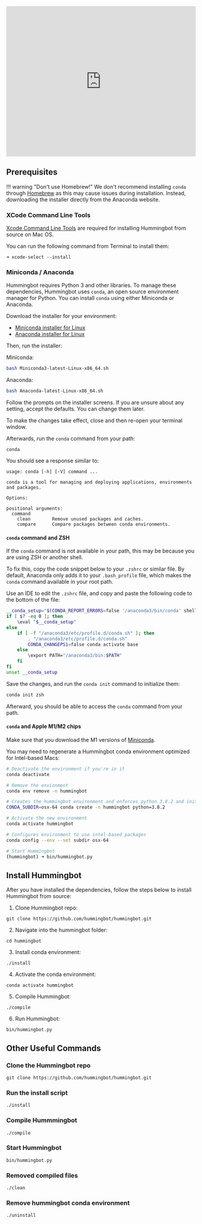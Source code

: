 <iframe style="width:100%; min-height:400px;" src="https://www.youtube.com/embed/_10M9uJan3U" frameborder="0" allow="accelerometer; autoplay; encrypted-media; gyroscope; picture-in-picture" allowfullscreen></iframe>

## Prerequisites

!!! warning "Don't use Homebrew!"
    We don't recommend installing `conda` through [Homebrew](https://brew.sh/) as this may cause issues during installation. Instead, downloading the installer directly from the Anaconda website. 

### XCode Command Line Tools

[Xcode Command Line Tools](https://mac.install.guide/commandlinetools/index.html) are required for installing Hummingbot from source on Mac OS.

You can run the following command from Terminal to install them:

```
➜ xcode-select --install
```

### Miniconda / Anaconda

Hummingbot requires Python 3 and other libraries. To manage these dependencies, Hummingbot uses `conda`, an open source environment manager for Python. You can install `conda` using either Miniconda or Anaconda. 

Download the installer for your environment:

* [Miniconda installer for Linux](https://docs.conda.io/en/latest/miniconda.html#linux-installers)
* [Anaconda installer for Linux](https://www.anaconda.com/download/)

Then, run the installer:

Miniconda:
```bash
bash Miniconda3-latest-Linux-x86_64.sh
```

Anaconda:
```bash
bash Anaconda-latest-Linux-x86_64.sh
```

Follow the prompts on the installer screens. If you are unsure about any setting, accept the defaults. You can change them later.

To make the changes take effect, close and then re-open your terminal window.

Afterwards, run the `conda` command from your path:
```
conda
```

You should see a response similar to:
```
usage: conda [-h] [-V] command ...

conda is a tool for managing and deploying applications, environments and packages.

Options:

positional arguments:
  command
    clean        Remove unused packages and caches.
    compare      Compare packages between conda environments.
```

#### `conda` command and ZSH

If the `conda` command is not available in your path, this may be because you are using ZSH or another shell. 

To fix this, copy the code snippet below to your `.zshrc` or similar file. By default, Anaconda only adds it to your `.bash_profile` file, which makes the `conda` command available in your root path.

Use an IDE to edit the `.zshrc` file, and copy and paste the following code to the bottom of the file:

```bash
__conda_setup="$(CONDA_REPORT_ERRORS=false '/anaconda3/bin/conda' shell.bash hook 2> /dev/null)"
if [ $? -eq 0 ]; then
    \eval "$__conda_setup"
else
    if [ -f "/anaconda3/etc/profile.d/conda.sh" ]; then
        . "/anaconda3/etc/profile.d/conda.sh"
        CONDA_CHANGEPS1=false conda activate base
    else
        \export PATH="/anaconda3/bin:$PATH"
    fi
fi
unset __conda_setup
```

Save the changes, and run the `conda init` command to initialize them:
```bash
conda init zsh
```
Afterward, you should be able to access the `conda` command from your path.

#### `conda` and Apple M1/M2 chips

Make sure that you download the M1 versions of [Miniconda](https://docs.conda.io/en/latest/miniconda.html).

You may need to regenerate a Hummingbot conda environment optimized for Intel-based Macs:

```bash
# Deactivate the environment if you're in it
conda deactivate

# Remove the envionment
conda env remove -n hummingbot

# Creates the hummingbot environment and enforces python 3.8.2 and initialize a environment variable used to determine the processor packages to use
CONDA_SUBDIR=osx-64 conda create -n hummingbot python=3.8.2

# Activate the new environment
conda activate hummingbot

# Configures environment to use intel-based packages
conda config --env --set subdir osx-64

# Start Hummingbot
(hummingbot) ➜ bin/hummingbot.py
```

## Install Hummingbot

After you have installed the dependencies, follow the steps below to install Hummingbot from source:

1. Clone Hummingbot repo:
```
git clone https://github.com/hummingbot/hummingbot.git
```

2. Navigate into the hummingbot folder:
```
cd hummingbot
```

3. Install conda environment:
```
./install
```

4. Activate the conda environment:
```
conda activate hummingbot
```

5. Compile Hummingbot:
```
./compile
```

6. Run Hummingbot:
```
bin/hummingbot.py
```

## Other Useful Commands

### Clone the Hummingbot repo
```
git clone https://github.com/hummingbot/hummingbot.git
```

### Run the install script
```
./install
```

### Compile Hummmingbot
```
./compile
```

### Start Hummingbot
```
bin/hummingbot.py
```

### Removed compiled files
```
./clean
```

### Remove hummingbot conda environment
```
./uninstall
```
